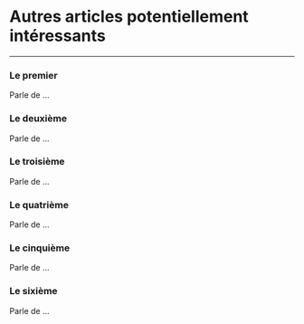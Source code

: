 # Autres articles potentiellement intéressants
---------

### Le premier
Parle de ...




### Le deuxième
Parle de ...




### Le troisième
Parle de ...




### Le quatrième
Parle de ...




### Le cinquième
Parle de ...




### Le sixième
Parle de ...
